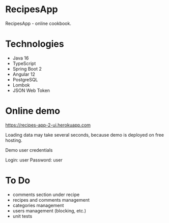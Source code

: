 # RecipesApp

RecipesApp - online cookbook.

# Technologies

* Java 16
* TypeScript
* Spring Boot 2
* Angular 12
* PostgreSQL
* Lombok
* JSON Web Token 

# Online demo

https://recipes-app-2-ui.herokuapp.com

Loading data may take several seconds, because demo is deployed on free hosting.

Demo user credentials

Login: user
Password: user

# To Do

* comments section under recipe
* recipes and comments management
* categories management
* users management (blocking, etc.)
* unit tests

